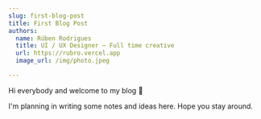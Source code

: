 ```yaml
---
slug: first-blog-post
title: First Blog Post
authors:
  name: Rúben Rodrigues
  title: UI / UX Designer — Full time creative
  url: https://rubro.vercel.app
  image_url: /img/photo.jpeg

---
```


Hi everybody and welcome to my blog 👋

I'm planning in writing some notes and ideas here. Hope you stay around.
